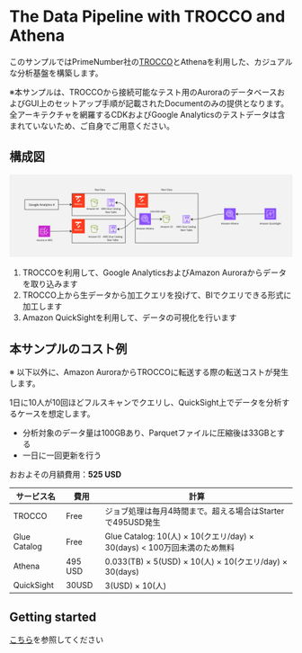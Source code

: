 # The Data Pipeline with TROCCO and Athena
このサンプルではPrimeNumber社の[TROCCO](https://trocco.io/)とAthenaを利用した、カジュアルな分析基盤を構築します。

※本サンプルは、TROCCOから接続可能なテスト用のAuroraのデータベースおよびGUI上のセットアップ手順が記載されたDocumentのみの提供となります。全アーキテクチャを網羅するCDKおよびGoogle Analyticsのテストデータは含まれていないため、ご自身でご用意ください。

## 構成図
![image](./doc/image/arch.jpg)

1. TROCCOを利用して、Google AnalyticsおよびAmazon Auroraからデータを取り込みます
2. TROCCO上から生データから加工クエリを投げて、BIでクエリできる形式に加工します
3. Amazon QuickSightを利用して、データの可視化を行います

## 本サンプルのコスト例
※ 以下以外に、Amazon AuroraからTROCCOに転送する際の転送コストが発生します。

1日に10人が10回ほどフルスキャンでクエリし、QuickSight上でデータを分析するケースを想定します。  
* 分析対象のデータ量は100GBあり、Parquetファイルに圧縮後は33GBとする
* 一日に一回更新を行う

おおよその月額費用：**525 USD**

|サービス名|費用|計算|
|---|---|---|
|TROCCO|Free|ジョブ処理は毎月4時間まで。超える場合はStarterで495USD発生|
|Glue Catalog|Free|Glue Catalog: 10(人) × 10(クエリ/day) × 30(days) < 100万回未満のため無料|
|Athena|495 USD|0.033(TB) × 5(USD) × 10(人) × 10(クエリ/day) × 30(days)|
|QuickSight|30USD|3(USD) × 10(人)|


## Getting started

[こちら](./doc/ja.md)を参照してください

